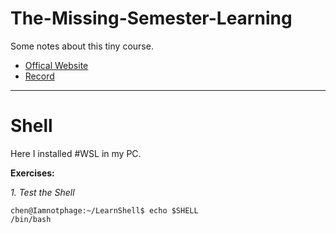 # The-Missing-Semester-Learning

Some notes about this tiny course.

* [Offical Website](https://missing.csail.mit.edu/)
* [Record](https://www.youtube.com/playlist?list=PLyzOVJj3bHQuloKGG59rS43e29ro7I57J)

***
# Shell

Here I installed #WSL in my PC.

**Exercises:**

*1. Test the Shell*

```
chen@Iamnotphage:~/LearnShell$ echo $SHELL
/bin/bash
```
